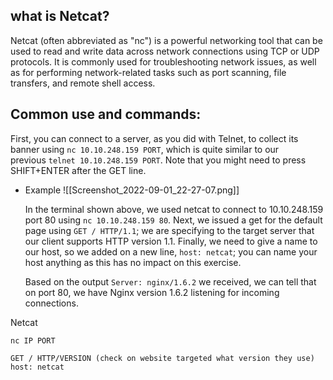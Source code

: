 ## what is Netcat?
Netcat (often abbreviated as "nc") is a powerful networking tool that can be used to read and write data across network connections using TCP or UDP protocols. It is commonly used for troubleshooting network issues, as well as for performing network-related tasks such as port scanning, file transfers, and remote shell access.

## Common use and commands:
First, you can connect to a server, as you did with Telnet, to collect its banner using `nc 10.10.248.159 PORT`, which is quite similar to our previous `telnet 10.10.248.159 PORT`. Note that you might need to press SHIFT+ENTER after the GET line.

- Example
	![[Screenshot_2022-09-01_22-27-07.png]]

	In the terminal shown above, we used netcat to connect to 10.10.248.159 port 80 using `nc 10.10.248.159 80`. Next, we issued a get for the default page using `GET / HTTP/1.1`; we are specifying to the target server that our client supports HTTP version 1.1. Finally, we need to give a name to our host, so we added on a new line, `host: netcat`; you can name your host anything as this has no impact on this exercise.

	Based on the output `Server: nginx/1.6.2` we received, we can tell that on port 80, we have Nginx version 1.6.2 listening for incoming connections.

Netcat
```Terminal
nc IP PORT

GET / HTTP/VERSION (check on website targeted what version they use)
host: netcat
```
